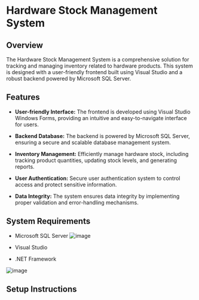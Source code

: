 # Hardware Stock Management System

## Overview

The Hardware Stock Management System is a comprehensive solution for tracking and managing inventory related to hardware products. This system is designed with a user-friendly frontend built using Visual Studio and a robust backend powered by Microsoft SQL Server.

## Features

- **User-friendly Interface:** The frontend is developed using Visual Studio Windows Forms, providing an intuitive and easy-to-navigate interface for users.

- **Backend Database:** The backend is powered by Microsoft SQL Server, ensuring a secure and scalable database management system.

- **Inventory Management:** Efficiently manage hardware stock, including tracking product quantities, updating stock levels, and generating reports.

- **User Authentication:** Secure user authentication system to control access and protect sensitive information.

- **Data Integrity:** The system ensures data integrity by implementing proper validation and error-handling mechanisms.

## System Requirements

- Microsoft SQL Server
![image](https://github.com/nsewmini/Stock_System/assets/96427674/54e0c410-db96-46bd-95ec-afc0e818ecca)

- Visual Studio
- .NET Framework
  
![image](https://github.com/nsewmini/Stock_System/assets/96427674/8fd8beb6-255e-4f25-92c6-2f1d3468d63e)


## Setup Instructions


